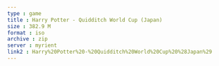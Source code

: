 ```yaml
---
type : game
title : Harry Potter - Quidditch World Cup (Japan)
size : 382.9 M
format : iso
archive : zip
server : myrient
link2 : Harry%20Potter%20-%20Quidditch%20World%20Cup%20%28Japan%29
---
```


